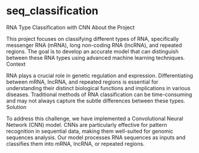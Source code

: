# seq_classification
RNA Type Classification with CNN
About the Project

This project focuses on classifying different types of RNA, specifically messenger RNA (mRNA), long non-coding RNA (lncRNA), and repeated regions. The goal is to develop an accurate model that can distinguish between these RNA types using advanced machine learning techniques.
Context

RNA plays a crucial role in genetic regulation and expression. Differentiating between mRNA, lncRNA, and repeated regions is essential for understanding their distinct biological functions and implications in various diseases. Traditional methods of RNA classification can be time-consuming and may not always capture the subtle differences between these types.
Solution

To address this challenge, we have implemented a Convolutional Neural Network (CNN) model. CNNs are particularly effective for pattern recognition in sequential data, making them well-suited for genomic sequences analysis. Our model processes RNA sequences as inputs and classifies them into mRNA, lncRNA, or repeated regions.
